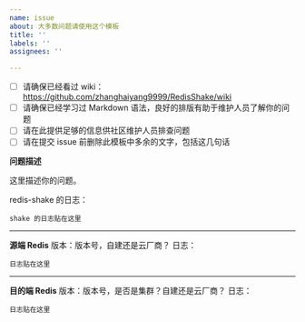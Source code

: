 ```yaml
---
name: issue
about: 大多数问题请使用这个模板
title: ''
labels: ''
assignees: ''

---
```


- [ ] 请确保已经看过 wiki：https://github.com/zhanghaiyang9999/RedisShake/wiki
- [ ] 请确保已经学习过 Markdown 语法，良好的排版有助于维护人员了解你的问题
- [ ] 请在此提供足够的信息供社区维护人员排查问题
- [ ] 请在提交 issue 前删除此模板中多余的文字，包括这几句话

**问题描述**

这里描述你的问题。

redis-shake 的日志：
```
shake 的日志贴在这里
```

---

**源端 Redis**
版本：版本号，自建还是云厂商？
日志：
```
日志贴在这里
```

---

**目的端 Redis**
版本：版本号，是否是集群？自建还是云厂商？
日志：
```
日志贴在这里
```
